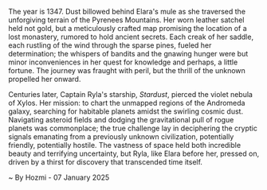 
The year is 1347.  Dust billowed behind Elara's mule as she traversed the unforgiving terrain of the Pyrenees Mountains.  Her worn leather satchel held not gold, but a meticulously crafted map promising the location of a lost monastery, rumored to hold ancient secrets.  Each creak of her saddle, each rustling of the wind through the sparse pines, fueled her determination; the whispers of bandits and the gnawing hunger were but minor inconveniences in her quest for knowledge and perhaps, a little fortune. The journey was fraught with peril, but the thrill of the unknown propelled her onward.

Centuries later, Captain Ryla's starship, *Stardust*, pierced the violet nebula of Xylos.  Her mission: to chart the unmapped regions of the Andromeda galaxy, searching for habitable planets amidst the swirling cosmic dust.  Navigating asteroid fields and dodging the gravitational pull of rogue planets was commonplace; the true challenge lay in deciphering the cryptic signals emanating from a previously unknown civilization, potentially friendly, potentially hostile.  The vastness of space held both incredible beauty and terrifying uncertainty, but Ryla, like Elara before her, pressed on, driven by a thirst for discovery that transcended time itself.

~ By Hozmi - 07 January 2025
